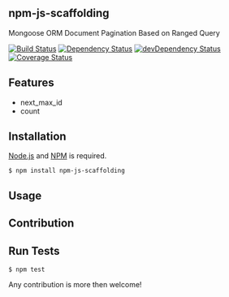 ## npm-js-scaffolding

Mongoose ORM Document Pagination Based on Ranged Query

[![Build Status](https://travis-ci.org/cybertk/npm-js-scaffolding.svg?branch=master)](https://travis-ci.org/cybertk/npm-js-scaffolding)
[![Dependency Status](https://david-dm.org/cybertk/npm-js-scaffolding.svg)](https://david-dm.org/cybertk/npm-js-scaffolding)
[![devDependency Status](https://david-dm.org/cybertk/npm-js-scaffolding/dev-status.svg)](https://david-dm.org/cybertk/npm-js-scaffolding#info=devDependencies)
[![Coverage Status](https://img.shields.io/coveralls/cybertk/npm-js-scaffolding.svg)](https://coveralls.io/r/cybertk/npm-js-scaffolding)

## Features

- next_max_id
- count

## Installation

[Node.js][] and [NPM][] is required.

    $ npm install npm-js-scaffolding

[Node.js]: https://npmjs.org/
[NPM]: https://npmjs.org/

## Usage

## Contribution

## Run Tests

    $ npm test

Any contribution is more then welcome!
